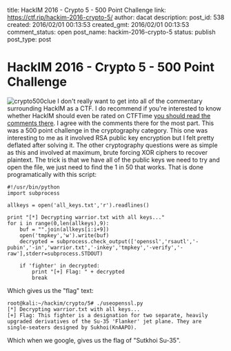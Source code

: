 title: HackIM 2016 - Crypto 5 - 500 Point Challenge
link: https://ctf.rip/hackim-2016-crypto-5/
author: dacat
description: 
post_id: 538
created: 2016/02/01 00:13:53
created_gmt: 2016/02/01 00:13:53
comment_status: open
post_name: hackim-2016-crypto-5
status: publish
post_type: post

# HackIM 2016 - Crypto 5 - 500 Point Challenge

![crypto500clue](/wp-content/uploads/2016/01/crypto500clue.png) I don't really want to get into all of the commentary surrounding HackIM as a CTF. I do recommend if you're interested to know whether HackIM should even be rated on CTFTime [you should read the comments there](https://ctftime.org/event/285). I agree with the comments there for the most part. This was a 500 point challenge in the cryptography category. This one was interesting to me as it involved RSA public key encryption but I felt pretty deflated after solving it. The other cryptography questions were as simple as this and involved at maximum, brute forcing XOR ciphers to recover plaintext. The trick is that we have all of the public keys we need to try and open the file, we just need to find the 1 in 50 that works. That is done programatically with this script: 
    
    
    #!/usr/bin/python
    import subprocess
    
    allkeys = open('all_keys.txt','r').readlines()
    
    print "[*] Decrypting warrior.txt with all keys..."
    for i in range(0,len(allkeys),9):
    	buf = "".join(allkeys[i:i+9])
    	open('tmpkey','w').write(buf)
    	decrypted = subprocess.check_output(['openssl','rsautl','-pubin','-in','warrior.txt','-inkey','tmpkey','-verify','-raw'],stderr=subprocess.STDOUT)
    
    	if 'fighter' in decrypted:
    		print "[+] Flag: " + decrypted
    		break
    

Which gives us the "flag" text: 
    
    
    root@kali:~/hackim/crypto/5# ./useopenssl.py 
    [*] Decrypting warrior.txt with all keys...
    [+] Flag: This fighter is a designation for two separate, heavily upgraded derivatives of the Su-35 'Flanker' jet plane. They are single-seaters designed by Sukhoi(KnAAPO).
    

Which when we google, gives us the flag of "Sutkhoi Su-35".

